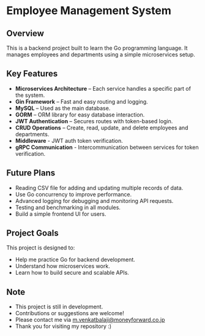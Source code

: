 # Employee Management System

## Overview

This is a backend project built to learn the Go programming language. It manages employees and departments using a simple microservices setup.


## Key Features

- **Microservices Architecture** – Each service handles a specific part of the system.
- **Gin Framework** – Fast and easy routing and logging.
- **MySQL** – Used as the main database.
- **GORM** – ORM library for easy database interaction.
- **JWT Authentication** – Secures routes with token-based login.
- **CRUD Operations** – Create, read, update, and delete employees and departments.
- **Middleware** - JWT auth token verification. 
- **gRPC Communication** - Intercommunication between services for token verification. 


## Future Plans

- Reading CSV file for adding and updating multiple records of data. 
- Use Go concurrency to improve performance.
- Advanced logging for debugging and monitoring API requests. 
- Testing and benchmarking in all modules. 
- Build a simple frontend UI for users.


## Project Goals

This project is designed to:

- Help me practice Go for backend development.
- Understand how microservices work.
- Learn how to build secure and scalable APIs.


## Note

- This project is still in development. <br>
- Contributions or suggestions are welcome! <br>
- Please contact me via m.venkatbalaji@moneyforward.co.jp <br>
- Thank you for visiting my repository :)
